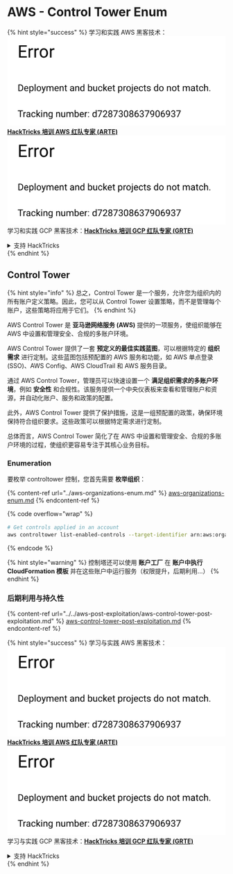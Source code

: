 # AWS - Control Tower Enum

{% hint style="success" %}
学习和实践 AWS 黑客技术：<img src="../../../../.gitbook/assets/image (1) (1).png" alt="" data-size="line">[**HackTricks 培训 AWS 红队专家 (ARTE)**](https://training.hacktricks.xyz/courses/arte)<img src="../../../../.gitbook/assets/image (1) (1).png" alt="" data-size="line">\
学习和实践 GCP 黑客技术：<img src="../../../../.gitbook/assets/image (2).png" alt="" data-size="line">[**HackTricks 培训 GCP 红队专家 (GRTE)**<img src="../../../../.gitbook/assets/image (2).png" alt="" data-size="line">](https://training.hacktricks.xyz/courses/grte)

<details>

<summary>支持 HackTricks</summary>

* 查看 [**订阅计划**](https://github.com/sponsors/carlospolop)!
* **加入** 💬 [**Discord 群组**](https://discord.gg/hRep4RUj7f) 或 [**Telegram 群组**](https://t.me/peass) 或 **关注** 我们的 **Twitter** 🐦 [**@hacktricks\_live**](https://twitter.com/hacktricks\_live)**.**
* **通过向** [**HackTricks**](https://github.com/carlospolop/hacktricks) 和 [**HackTricks Cloud**](https://github.com/carlospolop/hacktricks-cloud) GitHub 仓库提交 PR 分享黑客技巧。

</details>
{% endhint %}

## Control Tower

{% hint style="info" %}
总之，Control Tower 是一个服务，允许您为组织内的所有账户定义策略。因此，您可以从 Control Tower 设置策略，而不是管理每个账户，这些策略将应用于它们。
{% endhint %}

AWS Control Tower 是 **亚马逊网络服务 (AWS)** 提供的一项服务，使组织能够在 AWS 中设置和管理安全、合规的多账户环境。

AWS Control Tower 提供了一套 **预定义的最佳实践蓝图**，可以根据特定的 **组织需求** 进行定制。这些蓝图包括预配置的 AWS 服务和功能，如 AWS 单点登录 (SSO)、AWS Config、AWS CloudTrail 和 AWS 服务目录。

通过 AWS Control Tower，管理员可以快速设置一个 **满足组织需求的多账户环境**，例如 **安全性** 和合规性。该服务提供一个中央仪表板来查看和管理账户和资源，并自动化账户、服务和政策的配置。

此外，AWS Control Tower 提供了保护措施，这是一组预配置的政策，确保环境保持符合组织要求。这些政策可以根据特定需求进行定制。

总体而言，AWS Control Tower 简化了在 AWS 中设置和管理安全、合规的多账户环境的过程，使组织更容易专注于其核心业务目标。

### Enumeration

要枚举 controltower 控制，您首先需要 **枚举组织**：

{% content-ref url="../aws-organizations-enum.md" %}
[aws-organizations-enum.md](../aws-organizations-enum.md)
{% endcontent-ref %}

{% code overflow="wrap" %}
```bash
# Get controls applied in an account
aws controltower list-enabled-controls --target-identifier arn:aws:organizations::<acc_id>:ou/<ou-id>
```
{% endcode %}

{% hint style="warning" %}
控制塔还可以使用 **账户工厂** 在 **账户中执行** **CloudFormation 模板** 并在这些账户中运行服务（权限提升，后期利用...）
{% endhint %}

### 后期利用与持久性

{% content-ref url="../../aws-post-exploitation/aws-control-tower-post-exploitation.md" %}
[aws-control-tower-post-exploitation.md](../../aws-post-exploitation/aws-control-tower-post-exploitation.md)
{% endcontent-ref %}

{% hint style="success" %}
学习与实践 AWS 黑客技术：<img src="../../../../.gitbook/assets/image (1) (1).png" alt="" data-size="line">[**HackTricks 培训 AWS 红队专家 (ARTE)**](https://training.hacktricks.xyz/courses/arte)<img src="../../../../.gitbook/assets/image (1) (1).png" alt="" data-size="line">\
学习与实践 GCP 黑客技术：<img src="../../../../.gitbook/assets/image (2).png" alt="" data-size="line">[**HackTricks 培训 GCP 红队专家 (GRTE)**<img src="../../../../.gitbook/assets/image (2).png" alt="" data-size="line">](https://training.hacktricks.xyz/courses/grte)

<details>

<summary>支持 HackTricks</summary>

* 查看 [**订阅计划**](https://github.com/sponsors/carlospolop)!
* **加入** 💬 [**Discord 群组**](https://discord.gg/hRep4RUj7f) 或 [**电报群组**](https://t.me/peass) 或 **在** **Twitter** 🐦 **上关注我们** [**@hacktricks\_live**](https://twitter.com/hacktricks\_live)**.**
* **通过向** [**HackTricks**](https://github.com/carlospolop/hacktricks) 和 [**HackTricks Cloud**](https://github.com/carlospolop/hacktricks-cloud) github 仓库提交 PR 来分享黑客技巧。

</details>
{% endhint %}

